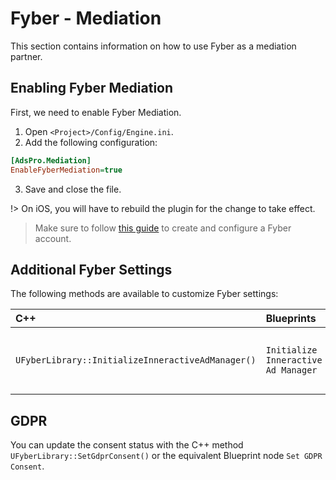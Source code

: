 # Fyber - Mediation
This section contains information on how to use Fyber as a mediation partner.

## Enabling Fyber Mediation
First, we need to enable Fyber Mediation. 
1. Open `<Project>/Config/Engine.ini`.
2. Add the following configuration:
```ini
[AdsPro.Mediation]
EnableFyberMediation=true
```
3. Save and close the file.

!> On iOS, you will have to rebuild the plugin for the change to take effect.

> Make sure to follow [this guide](https://developers.google.com/admob/android/mediation/fyber#step_1_set_up_fyber_marketplace) to create and 
configure a Fyber account.


## Additional Fyber Settings
The following methods are available to customize Fyber settings:

|C++|Blueprints|Description|
|:----|:-----|:-----|
|`UFyberLibrary::InitializeInneractiveAdManager()`| `Initialize Inneractive Ad Manager`| Initializes Fyber's Ad Manager with an App ID.|

## GDPR
You can update the consent status with the C++ method `UFyberLibrary::SetGdprConsent()` or the equivalent Blueprint node `Set GDPR Consent`.